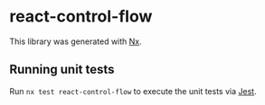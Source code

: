 # react-control-flow

This library was generated with [Nx](https://nx.dev).

## Running unit tests

Run `nx test react-control-flow` to execute the unit tests via [Jest](https://jestjs.io).
